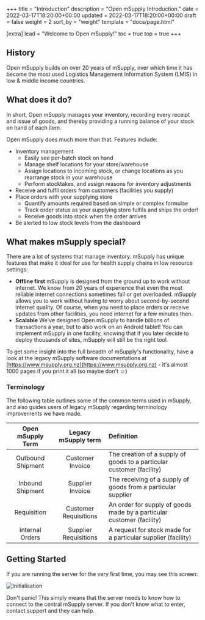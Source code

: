 +++
title = "Introduction"
description = "Open mSupply Introduction."
date = 2022-03-17T18:20:00+00:00
updated = 2022-03-17T18:20:00+00:00
draft = false
weight = 2
sort_by = "weight"
template = "docs/page.html"

[extra]
lead = "Welcome to Open mSupply!"
toc = true
top = true
+++

## History

Open mSupply builds on over 20 years of mSupply, over which time it has become the most used Logistics Management Information System (LMIS) in low & middle income countries.

## What does it do?

In short, Open mSupply manages your inventory, recording every receipt and issue of goods, and thereby providing a running balance of your stock on hand of each item.

Open mSupply does much more than that. Features include:

- Inventory management
  - Easily see per-batch stock on hand
  - Manage shelf locations for your store/warehouse
  - Assign locations to incoming stock, or change locations as you rearrange stock in your warehouse
  - Perform stocktakes, and assign reasons for inventory adjustments
- Receive and fulfil orders from customers (facilities you supply)
- Place orders with your supplying store
  - Quantify amounts required based on simple or complex formulae
  - Track order status as your supplying store fulfils and ships the order!
  - Receive goods into stock when the order arrives
- Be alerted to low stock levels from the dashboard

## What makes mSupply special?

There are a lot of systems that manage inventory. mSupply has unique features that make it ideal for use for health supply chains in low resource settings:

- **Offline first** mSupply is designed from the ground up to work without internet. We know from 20 years of experience that even the most reliable internet connections sometimes fail or get overloaded. mSupply allows you to work without having to worry about second-by-second internet quality. Of course, when you need to place orders or receive updates from other facilities, you need internet for a few minutes then.
- **Scalable** We've designed Open mSupply to handle billions of transactions a year, but to also work on an Android tablet! You can implement mSupply in one facility, knowing that if you later decide to deploy thousands of sites, mSupply will still be the right tool.

To get some insight into the full breadth of mSupply's functionality, have a look at the legacy mSupply software documentations at [https://www.msupply.org.nz](https://www.msupply.org.nz) - it's almost 1000 pages if you print it all (so maybe don't ☺️)

### Terminology

The following table outlines some of the common terms used in mSupply, and also guides users of legacy mSupply regarding terminology improvements we have made.

| Open mSupply Term |  Legacy mSupply term  | Definition                                                             |
| :---------------: | :-------------------: | :--------------------------------------------------------------------- |
| Outbound Shipment |   Customer Invoice    | The creation of a supply of goods to a particular customer (facility) |
| Inbound Shipment  |   Supplier Invoice    | The receiving of a supply of goods from a particular supplier         |
|    Requisition    | Customer Requisitions | An order for supply of goods made by a particular customer (facility) |
|  Internal Orders  | Supplier Requisitions | A request for stock made for a particular supplier (facility)          |

## Getting Started

If you are running the server for the very first time, you may see this screen:

![Initialisation](/docs/images/initialisation.png)

Don't panic! This simply means that the server needs to know how to connect to the central mSupply server. If you don't know what to enter, contact support and they can help.
